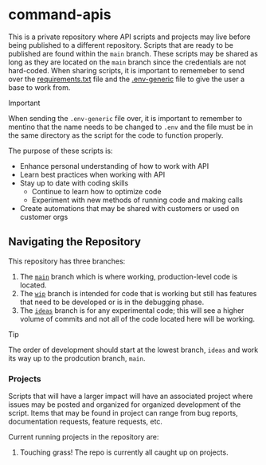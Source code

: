 # command-apis
This is a private repository where API scripts and projects may live before being published to a different repository. Scripts that are ready to be published are found within the `main` branch. These scripts may be shared as long as they are located on the `main` branch since the credentials are not hard-coded. When sharing scripts, it is important to rememeber to send over the [requirements.txt](/requirements.txt) file and the [.env-generic](/.env-generic) file to give the user a base to work from. 
>[!IMPORTANT]
>When sending the `.env-generic` file over, it is important to remember to mentino that the name needs to be changed to `.env` and the file must be in the same directory as the script for the code to function properly.

The purpose of these scripts is:

* Enhance personal understanding of how to work with API
* Learn best practices when working with API
* Stay up to date with coding skills
  * Continue to learn how to optimize code
  * Experiment with new methods of running code and making calls
* Create automations that may be shared with customers or used on customer orgs

## Navigating the Repository

This repository has three branches:
1. The [`main`](https://github.com/verkadase/command-apis) branch which is where working, production-level code is located.
2. The [`wip`](https://github.com/verkadase/command-apis/tree/wip) branch is intended for code that is working but still has features that need to be developed or is in the debugging phase.
3. The [`ideas`](https://github.com/verkadase/command-apis/tree/ideas) branch is for any experimental code; this will see a higher volume of commits and not all of the code located here will be working.

>[!TIP]
>The order of development should start at the lowest branch, `ideas` and work its way up to the prodcution branch, `main`.

### Projects

Scripts that will have a larger impact will have an associated project where issues may be posted and organized for organized development of the script. Items that may be found in project can range from bug reports, documentation requests, feature requests, etc.

Current running projects in the repository are:
1. Touching grass! The repo is currently all caught up on projects.
